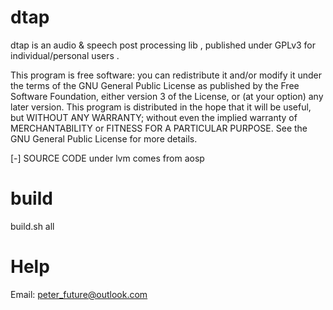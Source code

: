 dtap
====

dtap is an audio & speech post processing lib , published under GPLv3 for individual/personal users .

This program is free software: you can redistribute it and/or modify it under the terms of the GNU General Public License as published by the Free Software Foundation, either version 3 of the License, or (at your option) any later version. This program is distributed in the hope that it will be useful, but WITHOUT ANY WARRANTY; without even the implied warranty of MERCHANTABILITY or FITNESS FOR A PARTICULAR PURPOSE. See the GNU General Public License for more details.

[-] SOURCE CODE under lvm comes from aosp

build
====

build.sh all

Help
=========

Email: peter_future@outlook.com 
